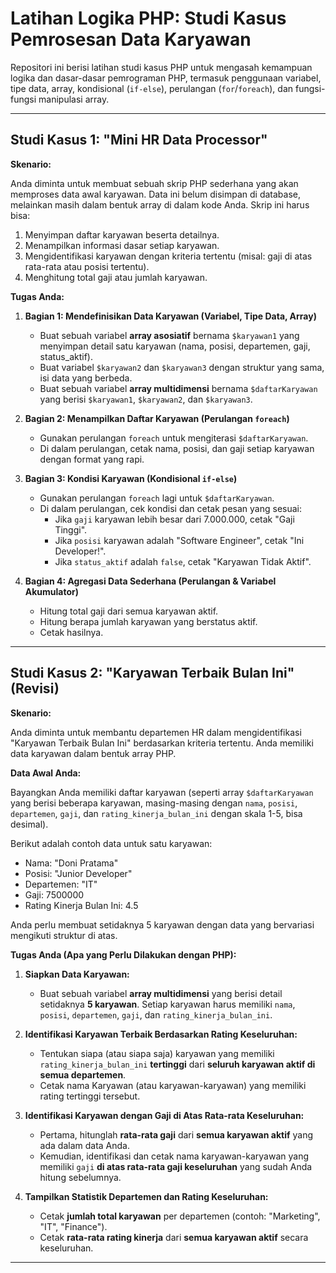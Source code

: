 # Latihan Logika PHP: Studi Kasus Pemrosesan Data Karyawan

Repositori ini berisi latihan studi kasus PHP untuk mengasah kemampuan logika dan dasar-dasar pemrograman PHP, termasuk penggunaan variabel, tipe data, array, kondisional (`if-else`), perulangan (`for`/`foreach`), dan fungsi-fungsi manipulasi array.

---

## Studi Kasus 1: "Mini HR Data Processor"

**Skenario:**

Anda diminta untuk membuat sebuah skrip PHP sederhana yang akan memproses data awal karyawan. Data ini belum disimpan di database, melainkan masih dalam bentuk array di dalam kode Anda. Skrip ini harus bisa:

1.  Menyimpan daftar karyawan beserta detailnya.
2.  Menampilkan informasi dasar setiap karyawan.
3.  Mengidentifikasi karyawan dengan kriteria tertentu (misal: gaji di atas rata-rata atau posisi tertentu).
4.  Menghitung total gaji atau jumlah karyawan.

**Tugas Anda:**

1.  **Bagian 1: Mendefinisikan Data Karyawan (Variabel, Tipe Data, Array)**

    - Buat sebuah variabel **array asosiatif** bernama `$karyawan1` yang menyimpan detail satu karyawan (nama, posisi, departemen, gaji, status_aktif).
    - Buat variabel `$karyawan2` dan `$karyawan3` dengan struktur yang sama, isi data yang berbeda.
    - Buat sebuah variabel **array multidimensi** bernama `$daftarKaryawan` yang berisi `$karyawan1`, `$karyawan2`, dan `$karyawan3`.

2.  **Bagian 2: Menampilkan Daftar Karyawan (Perulangan `foreach`)**

    - Gunakan perulangan `foreach` untuk mengiterasi `$daftarKaryawan`.
    - Di dalam perulangan, cetak nama, posisi, dan gaji setiap karyawan dengan format yang rapi.

3.  **Bagian 3: Kondisi Karyawan (Kondisional `if-else`)**

    - Gunakan perulangan `foreach` lagi untuk `$daftarKaryawan`.
    - Di dalam perulangan, cek kondisi dan cetak pesan yang sesuai:
      - Jika `gaji` karyawan lebih besar dari 7.000.000, cetak "Gaji Tinggi".
      - Jika `posisi` karyawan adalah "Software Engineer", cetak "Ini Developer!".
      - Jika `status_aktif` adalah `false`, cetak "Karyawan Tidak Aktif".

4.  **Bagian 4: Agregasi Data Sederhana (Perulangan & Variabel Akumulator)**
    - Hitung total gaji dari semua karyawan aktif.
    - Hitung berapa jumlah karyawan yang berstatus aktif.
    - Cetak hasilnya.

---

## Studi Kasus 2: "Karyawan Terbaik Bulan Ini" (Revisi)

**Skenario:**

Anda diminta untuk membantu departemen HR dalam mengidentifikasi "Karyawan Terbaik Bulan Ini" berdasarkan kriteria tertentu. Anda memiliki data karyawan dalam bentuk array PHP.

**Data Awal Anda:**

Bayangkan Anda memiliki daftar karyawan (seperti array `$daftarKaryawan` yang berisi beberapa karyawan, masing-masing dengan `nama`, `posisi`, `departemen`, `gaji`, dan `rating_kinerja_bulan_ini` dengan skala 1-5, bisa desimal).

Berikut adalah contoh data untuk satu karyawan:

- Nama: "Doni Pratama"
- Posisi: "Junior Developer"
- Departemen: "IT"
- Gaji: 7500000
- Rating Kinerja Bulan Ini: 4.5

Anda perlu membuat setidaknya 5 karyawan dengan data yang bervariasi mengikuti struktur di atas.

**Tugas Anda (Apa yang Perlu Dilakukan dengan PHP):**

1.  **Siapkan Data Karyawan:**

    - Buat sebuah variabel **array multidimensi** yang berisi detail setidaknya **5 karyawan**. Setiap karyawan harus memiliki `nama`, `posisi`, `departemen`, `gaji`, dan `rating_kinerja_bulan_ini`.

2.  **Identifikasi Karyawan Terbaik Berdasarkan Rating Keseluruhan:**

    - Tentukan siapa (atau siapa saja) karyawan yang memiliki `rating_kinerja_bulan_ini` **tertinggi** dari **seluruh karyawan aktif di semua departemen**.
    - Cetak nama Karyawan (atau karyawan-karyawan) yang memiliki rating tertinggi tersebut.

3.  **Identifikasi Karyawan dengan Gaji di Atas Rata-rata Keseluruhan:**

    - Pertama, hitunglah **rata-rata gaji** dari **semua karyawan aktif** yang ada dalam data Anda.
    - Kemudian, identifikasi dan cetak nama karyawan-karyawan yang memiliki `gaji` **di atas rata-rata gaji keseluruhan** yang sudah Anda hitung sebelumnya.

4.  **Tampilkan Statistik Departemen dan Rating Keseluruhan:**
    - Cetak **jumlah total karyawan** per departemen (contoh: "Marketing", "IT", "Finance").
    - Cetak **rata-rata rating kinerja** dari **semua karyawan aktif** secara keseluruhan.

---
